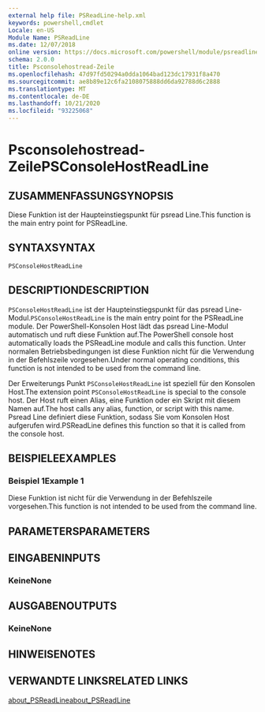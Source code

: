 ```yaml
---
external help file: PSReadLine-help.xml
keywords: powershell,cmdlet
Locale: en-US
Module Name: PSReadLine
ms.date: 12/07/2018
online version: https://docs.microsoft.com/powershell/module/psreadline/psconsolehostreadline?view=powershell-7&WT.mc_id=ps-gethelp
schema: 2.0.0
title: Psconsolehostread-Zeile
ms.openlocfilehash: 47d97fd50294a0dda1064bad123dc17931f8a470
ms.sourcegitcommit: ae8b89e12c6fa2108075888dd6da92788d6c2888
ms.translationtype: MT
ms.contentlocale: de-DE
ms.lasthandoff: 10/21/2020
ms.locfileid: "93225068"
---
```

# <span data-ttu-id="55c71-103">Psconsolehostread-Zeile</span><span class="sxs-lookup"><span data-stu-id="55c71-103">PSConsoleHostReadLine</span></span>

## <span data-ttu-id="55c71-104">ZUSAMMENFASSUNG</span><span class="sxs-lookup"><span data-stu-id="55c71-104">SYNOPSIS</span></span>
<span data-ttu-id="55c71-105">Diese Funktion ist der Haupteinstiegspunkt für psread Line.</span><span class="sxs-lookup"><span data-stu-id="55c71-105">This function is the main entry point for PSReadLine.</span></span>

## <span data-ttu-id="55c71-106">SYNTAX</span><span class="sxs-lookup"><span data-stu-id="55c71-106">SYNTAX</span></span>

```
PSConsoleHostReadLine
```

## <span data-ttu-id="55c71-107">DESCRIPTION</span><span class="sxs-lookup"><span data-stu-id="55c71-107">DESCRIPTION</span></span>

<span data-ttu-id="55c71-108">`PSConsoleHostReadLine` ist der Haupteinstiegspunkt für das psread Line-Modul.</span><span class="sxs-lookup"><span data-stu-id="55c71-108">`PSConsoleHostReadLine` is the main entry point for the PSReadLine module.</span></span> <span data-ttu-id="55c71-109">Der PowerShell-Konsolen Host lädt das psread Line-Modul automatisch und ruft diese Funktion auf.</span><span class="sxs-lookup"><span data-stu-id="55c71-109">The PowerShell console host automatically loads the PSReadLine module and calls this function.</span></span> <span data-ttu-id="55c71-110">Unter normalen Betriebsbedingungen ist diese Funktion nicht für die Verwendung in der Befehlszeile vorgesehen.</span><span class="sxs-lookup"><span data-stu-id="55c71-110">Under normal operating conditions, this function is not intended to be used from the command line.</span></span>

<span data-ttu-id="55c71-111">Der Erweiterungs Punkt `PSConsoleHostReadLine` ist speziell für den Konsolen Host.</span><span class="sxs-lookup"><span data-stu-id="55c71-111">The extension point `PSConsoleHostReadLine` is special to the console host.</span></span> <span data-ttu-id="55c71-112">Der Host ruft einen Alias, eine Funktion oder ein Skript mit diesem Namen auf.</span><span class="sxs-lookup"><span data-stu-id="55c71-112">The host calls any alias, function, or script with this name.</span></span> <span data-ttu-id="55c71-113">Psread Line definiert diese Funktion, sodass Sie vom Konsolen Host aufgerufen wird.</span><span class="sxs-lookup"><span data-stu-id="55c71-113">PSReadLine defines this function so that it is called from the console host.</span></span>

## <span data-ttu-id="55c71-114">BEISPIELE</span><span class="sxs-lookup"><span data-stu-id="55c71-114">EXAMPLES</span></span>

### <span data-ttu-id="55c71-115">Beispiel 1</span><span class="sxs-lookup"><span data-stu-id="55c71-115">Example 1</span></span>

<span data-ttu-id="55c71-116">Diese Funktion ist nicht für die Verwendung in der Befehlszeile vorgesehen.</span><span class="sxs-lookup"><span data-stu-id="55c71-116">This function is not intended to be used from the command line.</span></span>

## <span data-ttu-id="55c71-117">PARAMETERS</span><span class="sxs-lookup"><span data-stu-id="55c71-117">PARAMETERS</span></span>

## <span data-ttu-id="55c71-118">EINGABEN</span><span class="sxs-lookup"><span data-stu-id="55c71-118">INPUTS</span></span>

### <span data-ttu-id="55c71-119">Keine</span><span class="sxs-lookup"><span data-stu-id="55c71-119">None</span></span>

## <span data-ttu-id="55c71-120">AUSGABEN</span><span class="sxs-lookup"><span data-stu-id="55c71-120">OUTPUTS</span></span>

### <span data-ttu-id="55c71-121">Keine</span><span class="sxs-lookup"><span data-stu-id="55c71-121">None</span></span>

## <span data-ttu-id="55c71-122">HINWEISE</span><span class="sxs-lookup"><span data-stu-id="55c71-122">NOTES</span></span>

## <span data-ttu-id="55c71-123">VERWANDTE LINKS</span><span class="sxs-lookup"><span data-stu-id="55c71-123">RELATED LINKS</span></span>

[<span data-ttu-id="55c71-124">about_PSReadLine</span><span class="sxs-lookup"><span data-stu-id="55c71-124">about_PSReadLine</span></span>](./About/about_PSReadLine.md)
